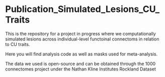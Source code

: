 # Publication_Simulated_Lesions_CU_Traits
This is the repository for a project in progress where we computationally simulated lesions across individual-level functoinal connectoms in relation to CU traits.

Here you will find analysis code as well as masks used for meta-analysis. 

The data we used is open-source and can be obtained through the 1000 connectomes project under the Nathan Kline Institutes Rockland Dataset
